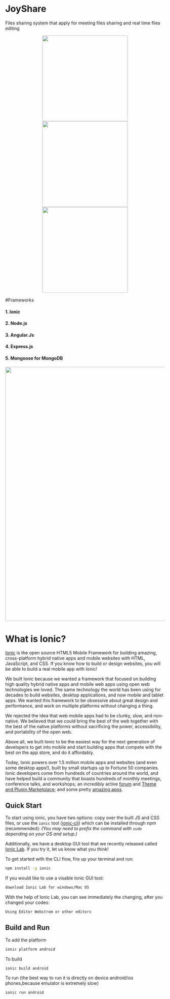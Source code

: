 # JoyShare
Files sharing system that apply for meeting files sharing and real time files editing
<p align="center">
  <img src="https://github.com/yesuntianyi/JoyShare/blob/master/JoyShare_screenshot/files.jpg" width="270"/>
  <img src="https://github.com/yesuntianyi/JoyShare/blob/master/JoyShare_screenshot/share.jpg" width="270"/>
  <img src="https://github.com/yesuntianyi/JoyShare/blob/master/JoyShare_screenshot/userinfo.jpg" width="270"/>
</p>

#Frameworks

#### 1.  Ionic
#### 2.  Node.js
#### 3.  Angular.Js
#### 4.  Express.js
#### 5.  Mongoose for MongoDB

<p align="center">
  <img src="https://github.com/yesuntianyi/JoyShare/blob/master/JoyShare_screenshot/MEAN.jpg" width="800"/>
</p>


# What is Ionic?

[Ionic](http://ionicframework.com/) is the open source HTML5 Mobile Framework for building amazing, cross-platform hybrid native apps and mobile websites with HTML, JavaScript, and CSS. If you know how to build or design websites, you will be able to build a real mobile app with Ionic!

We built Ionic because we wanted a framework that focused on building high quality hybrid native apps and mobile web apps using open web technologies we loved. The same technology the world has been using for decades to build websites, desktop applications, and now mobile and tablet apps. We wanted this framework to be obsessive about great design and performance, and work on multiple platforms without changing a thing.

We rejected the idea that web mobile apps had to be clunky, slow, and non-native. We believed that we could bring the best of the web together with the best of the native platforms without sacrificing the power, accessibility, and portability of the open web.

Above all, we built Ionic to be the easiest way for the next generation of developers to get into mobile and start building apps that compete with the best on the app store, and do it affordably. 

Today, Ionic powers over 1.5 million mobile apps and websites (and even some desktop apps!), built by small startups up to Fortune 50 companies. Ionic developers come from hundreds of countries around the world, and have helped build a community that boasts hundreds of monthly meetings, conference talks, and workshops; an incredibly active [forum](http://forum.ionicframework.com) and [Theme and Plugin Marketplace](https://market.ionic.io); and some pretty [amazing apps](http://showcase.ionicframework.com/).

## Quick Start

To start using ionic, you have two options: copy over the built JS and CSS files, or
use the `ionic` tool ([ionic-cli](https://github.com/driftyco/ionic-cli)) which can be installed through npm (recommended): _(You may need to prefix the command with `sudo` depending on your OS and setup.)_

Additionally, we have a desktop GUI tool that we recently released called [Ionic Lab](http://lab.ionic.io). If you try it, let us know what you think!

To get started with the CLI flow, fire up your terminal and run:

```bash
npm install -g ionic
```

If you would like to use a visable Ionic GUI tool:

```bash
download Ionic Lab for windows/Mac OS
```

With the help of Ionic Lab, you can see immediately the changing, after you changed your codes:

```bash
Using Editor Webstrom or other editors
```

## Build and Run 

To add the platform

```bash
ionic platform android
```

To build 

```bash
ionic build android
```

To run (the best way to run it is directly on device android/ios phones,because emulator is extremely slow)

```bash
ionic run android
```
